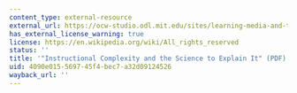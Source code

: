 ```yaml
---
content_type: external-resource
external_url: https://ocw-studio.odl.mit.edu/sites/learning-media-and-technology/type/page/new/Instructional%20Complexity%20and%20the%20Science%20to%20Explain%20It
has_external_license_warning: true
license: https://en.wikipedia.org/wiki/All_rights_reserved
status: ''
title: '"Instructional Complexity and the Science to Explain It" (PDF)'
uid: 4090e015-5697-45f4-bec7-a32d09124526
wayback_url: ''
---
```

